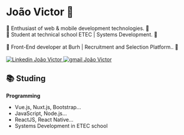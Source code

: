 # João Victor 🤠

🚀 Enthusiast of web & mobile development technologies. 🚀<br>
🚀 Student at technical school ETEC | Systems Development. 🚀<br><br>
🚀 Front-End developer at Burh | Recruitment and Selection Platform.. 🚀<br><br>
  <a href="https://www.linkedin.com/in/joao-vict0r/">
        <img 
            alt="Linkedin João Victor" 
            src="https://img.shields.io/badge/-João%20Victor-%230077b5?style=flat-square&logo=linkedin">
   </a>
  <a href="mailto:joaovictorcsantos13@gmail.com">
        <img 
            alt="gmail João Victor" 
            src="https://img.shields.io/badge/-joaovictorcsantos13@gmail.com-%23c14438?style=flat-square&logo=gmail&logoColor=white">
   </a>


## :books: Studing


<strong>Programming</strong>
<ul>
  <li>Vue.js, Nuxt.js, Bootstrap...</li>  
  <li>JavaScript, Node.js...</li>
  <li>ReactJS, React Native...</li>
  <li>Systems Development in ETEC school</li>
</ul>
